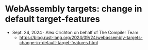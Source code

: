 # WebAssembly targets: change in default target-features
- Sept. 24, 2024 · Alex Crichton on behalf of The Compiler Team
  - https://blog.rust-lang.org/2024/09/24/webassembly-targets-change-in-default-target-features.html
